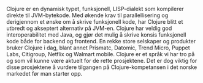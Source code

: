 Clojure er en dynamisk typet, funksjonell, LISP-dialekt som kompilerer direkte til JVM-bytekode. Med økende krav til parallellisering og derigjennom et ønske om å skrive funksjonell kode, har Clojure blitt et utbredt og akseptert alternativ på JVM-en. Clojure har veldig god interoperabilitet med Java, og gjør det mulig å skrive konsis funksjonell kode både for backend og frontend. En rekke store selskaper og produkter bruker Clojure i dag, blant annet Prismatc, Datomic, Trend Micro, Puppet Labs, Citigroup, Netflix og Walmart mobile. Clojure er et språk vi har tro på og som vil kunne være aktuelt for de rette prosjektene. Det er dog viktig for disse prosjektene å vurdere tilgangen på Clojure-kompetansen i det norske markedet før man starter opp.